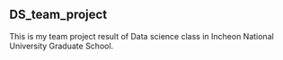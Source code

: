 ## DS_team_project

This is my team project result of Data science class in Incheon National University Graduate School.
